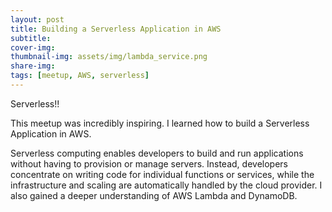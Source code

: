 ```yaml
---
layout: post
title: Building a Serverless Application in AWS
subtitle:
cover-img: 
thumbnail-img: assets/img/lambda_service.png
share-img:
tags: [meetup, AWS, serverless]
---
```


Serverless!! 

This meetup was incredibly inspiring. I learned how to build a Serverless Application in AWS. 

Serverless computing enables developers to build and run applications without having to provision or manage servers. Instead, developers concentrate on writing code for individual functions or services, while the infrastructure and scaling are automatically handled by the cloud provider. I also gained a deeper understanding of AWS Lambda and DynamoDB.


